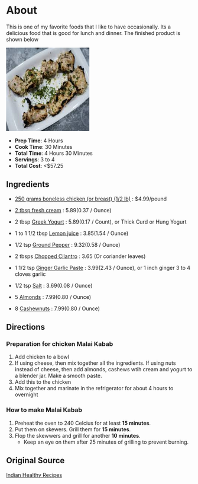 # About

This is one of my favorite foods that I like to have occasionally. Its a delicious food that is good for lunch and dinner. The finished product is shown below

![Malai Kabab](./download.png)

* **Prep Time**: 4 Hours
* **Cook Time**: 30 Minutes
* **Total Time**: 4 Hours 30 Minutes
* **Servings**: 3 to 4
* **Total Cost**: <$57.25

## Ingredients

* [250 grams boneless chicken (or breast) (1/2 lb)](https://amzn.to/3agRq8L) : $4.99/pound

* [2 tbsp fresh cream](https://amzn.to/2VqKsd4) : $5.89 ($0.37 / Ounce)

* 2 tbsp [Greek Yogurt](https://amzn.to/2T86FLu) : $5.89 ($0.17 / Count), or Thick Curd or Hung Yogurt

* 1 to 1 1/2 tbsp [Lemon juice](https://amzn.to/3cb3kTn) : $3.85 ($1.54 / Ounce)

* 1/2 tsp [Ground Pepper](https://amzn.to/2T5ShTO) : $9.32 ($0.58 / Ounce)

* 2 tbsps [Chopped Cilantro](https://amzn.to/2TaWHch) : 3.65 (Or coriander leaves)

* 1 1/2 tsp [Ginger Garlic Paste](https://amzn.to/2I0kp4q) : $3.99 ($2.43 / Ounce), or 1 inch ginger 3 to 4 cloves garlic

* 1/2 tsp [Salt](https://amzn.to/39avH1Q) : $3.69 ($0.08 / Ounce)

* 5 [Almonds](https://amzn.to/2I7FIRu) : $7.99 ($0.80 / Ounce)

* 8 [Cashewnuts](https://amzn.to/2Pxd0h0) : $7.99 ($0.80 / Ounce)

## Directions

### Preparation for chicken Malai Kabab

1. Add chicken to a bowl
1. If using cheese, then mix together all the ingredients. If using nuts instead of cheese, then add almonds, cashews wtih cream and yogurt to a blender jar. Make a smooth paste.
1. Add this to the chicken
1. Mix together and marinate in the refrigerator for about 4 hours to overnight

### How to make Malai Kabab

1. Preheat the oven to 240 Celcius for at least **15 minutes**.
1. Put them on skewers. Grill them for **15 minutes**.
1. Flop the skewwers and grill for another **10 minutes**.
    * Keep an eye on them after 25 minutes of grilling to prevent burning.

## Original Source

[Indian Healthy Recipes](https://www.indianhealthyrecipes.com/murgh-malai-kabab-reshmi-kabab/)
